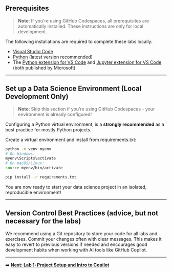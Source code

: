 ## Prerequisites

> **Note**: If you're using GitHub Codespaces, all prerequisites are automatically installed. These instructions are only for local development.

The following installations are required to complete these labs locally:

* [Visual Studio Code](https://code.visualstudio.com/)
* [Python](https://www.python.org/downloads/) (latest version recommended)
* The [Python extension for VS Code](https://marketplace.visualstudio.com/items?itemName=ms-python.python) and [Jupyter extension for VS Code](https://marketplace.visualstudio.com/items?itemName=ms-toolsai.jupyter) (both published by Microsoft)
---

## Set up a Data Science Environment (Local Development Only)

> **Note**: Skip this section if you're using GitHub Codespaces - your environment is already configured!

Configuring a Python virtual environment, is a **strongly recommended** as a best practice for mostly Python projects.

Create a virtual environment and install from requirements.txt:

```sh
python -m venv myenv
# On Windows:
myenv\Scripts\activate
# On macOS/Linux:
source myenv/bin/activate

pip install -r requirements.txt
```

You are now ready to start your data science project in an isolated, reproducible environment!

---

## Version Control Best Practices (advice, but not necessary for the labs)

We recommend using a Git repository to store your code for all labs and exercises. Commit your changes often with clear messages. This makes it easy to revert to previous versions if needed and encourages good development habits when working with AI tools like GitHub Copilot.

---

➡️ **[Next: Lab 1: Project Setup and Intro to Copilot](./Lab%201%20Project%20Setup%20and%20Intro%20to%20Copilot.md)**